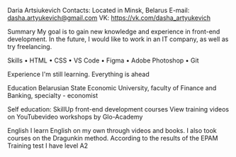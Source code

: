 Daria Artsiukevich
Contacts:
Located in Minsk, Belarus
E-mail: dasha.artyukevich@gmail.com
VK: https://vk.com/dasha_artyukevich

Summary
My goal is to gain new knowledge and experience in front-end development. In the future, I would like to work in an IT company, as well as try freelancing.

Skills
•	HTML
•	CSS
•	VS Code
•	Figma
•	Adobe Photoshop
•	Git

Experience
I'm still learning. Everything is ahead

Education
Belarusian State Economic University, faculty of Finance and Banking, specialty - economist

Self education:
SkillUp front-end development courses
View training videos on YouTubevideo workshops by Glo-Academy

English
I learn English on my own through videos and books. I also took courses on the Dragunkin method.
According to the results of the EPAM Training test I have level A2 
